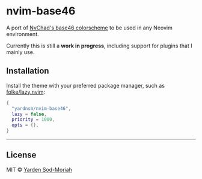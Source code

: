 # nvim-base46

A port of [NvChad's base46 colorscheme](https://github.com/NvChad/base46) to be used in any Neovim
environment.

Currently this is still a **work in progress**, including support for plugins that I mainly use.

## Installation

Install the theme with your preferred package manager, such as
[folke/lazy.nvim](https://github.com/folke/lazy.nvim):

```lua
{
  "yardnsm/nvim-base46",
  lazy = false,
  priority = 1000,
  opts = {},
}
```

---

## License

MIT © [Yarden Sod-Moriah](https://ysm.sh/)
